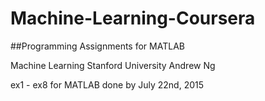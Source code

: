 # Machine-Learning-Coursera
##Programming Assignments for MATLAB

Machine Learning 
Stanford University
Andrew Ng

ex1 - ex8 for MATLAB done by July 22nd, 2015
